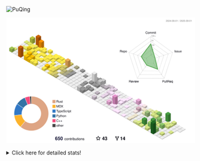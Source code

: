 ![PuQing](https://user-images.githubusercontent.com/27223114/171565019-9a56fae6-b08b-421f-99db-7e830da42371.png)

![](./profile-3d-contrib/profile-season-animate.svg)

<details>
<summary>Click here for detailed stats!</summary>

<!--START_SECTION:waka-->
![Lines of code](https://img.shields.io/badge/From%20Hello%20World%20I%27ve%20Written-2.6%20million%20lines%20of%20code-blue)

**🐱 My GitHub Data** 

> 📦 454.2 kB Used in GitHub's Storage 
 > 
> 🏆 388 Contributions in the Year 2025
 > 
> 🚫 Not Opted to Hire
 > 
> 📜 33 Public Repositories 
 > 
> 🔑 34 Private Repositories 
 > 
**I'm an Early 🐤** 

```text
🌞 Morning                940 commits         ██░░░░░░░░░░░░░░░░░░░░░░░   09.39 % 
🌆 Daytime                4351 commits        ███████████░░░░░░░░░░░░░░   43.46 % 
🌃 Evening                2557 commits        ██████░░░░░░░░░░░░░░░░░░░   25.54 % 
🌙 Night                  2164 commits        █████░░░░░░░░░░░░░░░░░░░░   21.61 % 
```


📊 **This Week I Spent My Time On** 

```text
💬 Programming Languages: 
Swift                    5 hrs 55 mins       ███████████░░░░░░░░░░░░░░   45.69 % 
C++                      3 hrs 40 mins       ███████░░░░░░░░░░░░░░░░░░   28.35 % 
Python                   1 hr 11 mins        ██░░░░░░░░░░░░░░░░░░░░░░░   09.17 % 
Typst                    37 mins             █░░░░░░░░░░░░░░░░░░░░░░░░   04.85 % 
Text                     19 mins             █░░░░░░░░░░░░░░░░░░░░░░░░   02.48 % 

🔥 Editors: 
VS Code                  12 hrs 57 mins      █████████████████████████   100.00 % 

💻 Operating System: 
Mac                      6 hrs 39 mins       █████████████░░░░░░░░░░░░   51.34 % 
WSL                      3 hrs 52 mins       ███████░░░░░░░░░░░░░░░░░░   29.94 % 
Linux                    2 hrs 25 mins       █████░░░░░░░░░░░░░░░░░░░░   18.72 % 
```


<!--END_SECTION:waka-->
</details>
